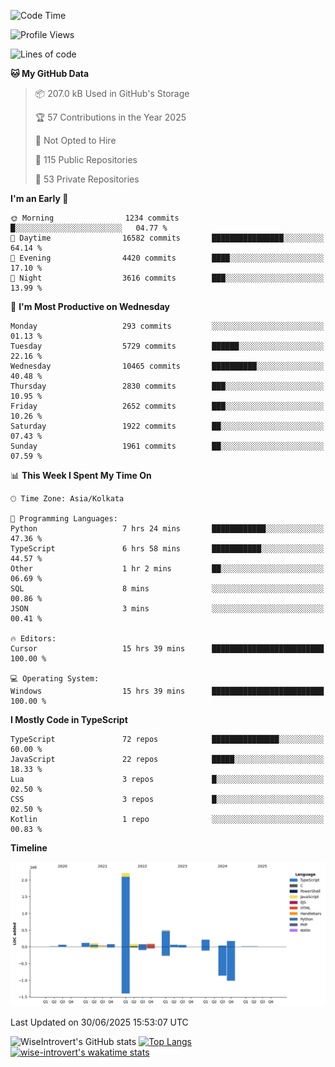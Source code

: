 <!--START_SECTION:waka-->
![Code Time](http://img.shields.io/badge/Code%20Time-2%2C371%20hrs%2041%20mins-blue)

![Profile Views](http://img.shields.io/badge/Profile%20Views-0-blue)

![Lines of code](https://img.shields.io/badge/From%20Hello%20World%20I%27ve%20Written-3.9%20million%20lines%20of%20code-blue)

**🐱 My GitHub Data** 

> 📦 207.0 kB Used in GitHub's Storage 
 > 
> 🏆 57 Contributions in the Year 2025
 > 
> 🚫 Not Opted to Hire
 > 
> 📜 115 Public Repositories 
 > 
> 🔑 53 Private Repositories 
 > 
**I'm an Early 🐤** 

```text
🌞 Morning                1234 commits        █░░░░░░░░░░░░░░░░░░░░░░░░   04.77 % 
🌆 Daytime                16582 commits       ████████████████░░░░░░░░░   64.14 % 
🌃 Evening                4420 commits        ████░░░░░░░░░░░░░░░░░░░░░   17.10 % 
🌙 Night                  3616 commits        ███░░░░░░░░░░░░░░░░░░░░░░   13.99 % 
```
📅 **I'm Most Productive on Wednesday** 

```text
Monday                   293 commits         ░░░░░░░░░░░░░░░░░░░░░░░░░   01.13 % 
Tuesday                  5729 commits        ██████░░░░░░░░░░░░░░░░░░░   22.16 % 
Wednesday                10465 commits       ██████████░░░░░░░░░░░░░░░   40.48 % 
Thursday                 2830 commits        ███░░░░░░░░░░░░░░░░░░░░░░   10.95 % 
Friday                   2652 commits        ███░░░░░░░░░░░░░░░░░░░░░░   10.26 % 
Saturday                 1922 commits        ██░░░░░░░░░░░░░░░░░░░░░░░   07.43 % 
Sunday                   1961 commits        ██░░░░░░░░░░░░░░░░░░░░░░░   07.59 % 
```


📊 **This Week I Spent My Time On** 

```text
🕑︎ Time Zone: Asia/Kolkata

💬 Programming Languages: 
Python                   7 hrs 24 mins       ████████████░░░░░░░░░░░░░   47.36 % 
TypeScript               6 hrs 58 mins       ███████████░░░░░░░░░░░░░░   44.57 % 
Other                    1 hr 2 mins         ██░░░░░░░░░░░░░░░░░░░░░░░   06.69 % 
SQL                      8 mins              ░░░░░░░░░░░░░░░░░░░░░░░░░   00.86 % 
JSON                     3 mins              ░░░░░░░░░░░░░░░░░░░░░░░░░   00.41 % 

🔥 Editors: 
Cursor                   15 hrs 39 mins      █████████████████████████   100.00 % 

💻 Operating System: 
Windows                  15 hrs 39 mins      █████████████████████████   100.00 % 
```

**I Mostly Code in TypeScript** 

```text
TypeScript               72 repos            ███████████████░░░░░░░░░░   60.00 % 
JavaScript               22 repos            █████░░░░░░░░░░░░░░░░░░░░   18.33 % 
Lua                      3 repos             █░░░░░░░░░░░░░░░░░░░░░░░░   02.50 % 
CSS                      3 repos             █░░░░░░░░░░░░░░░░░░░░░░░░   02.50 % 
Kotlin                   1 repo              ░░░░░░░░░░░░░░░░░░░░░░░░░   00.83 % 
```



**Timeline**

![Lines of Code chart](https://raw.githubusercontent.com/wise-introvert/wise-introvert/master/assets/bar_graph.png)


 Last Updated on 30/06/2025 15:53:07 UTC
<!--END_SECTION:waka-->

![WiseIntrovert's GitHub stats](https://github-readme-stats.vercel.app/api?username=wise-introvert&count_private=true&show_icons=true)
[![Top Langs](https://github-readme-stats.vercel.app/api/top-langs/?username=wise-introvert&langs_count=10)](https://github.com/anuraghazra/github-readme-stats)
[![wise-introvert's wakatime stats](https://github-readme-stats.vercel.app/api/wakatime?username=wiseintrovert)](https://github.com/anuraghazra/github-readme-stats)

